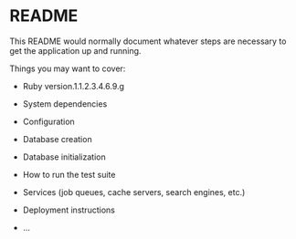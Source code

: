 # README

This README would normally document whatever steps are necessary to get the
application up and running.

Things you may want to cover:

* Ruby version.1.1.2.3.4.6.9.g

* System dependencies

* Configuration

* Database creation

* Database initialization

* How to run the test suite

* Services (job queues, cache servers, search engines, etc.)

* Deployment instructions

* ...
